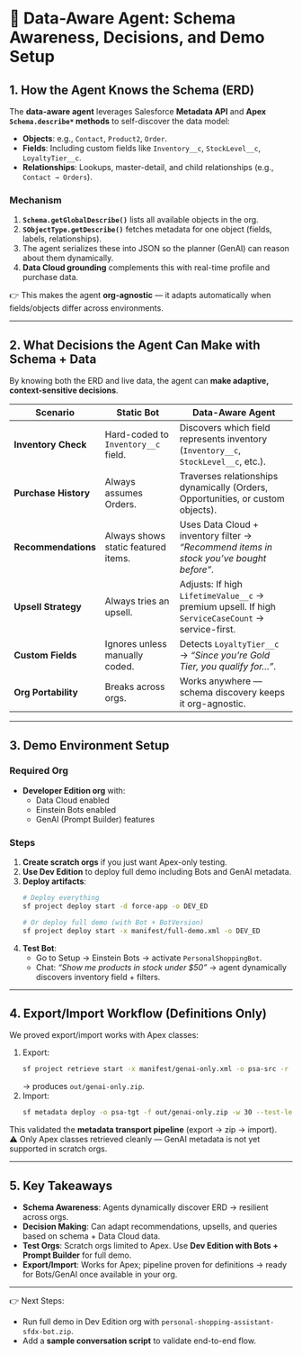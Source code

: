 # 📘 Data-Aware Agent: Schema Awareness, Decisions, and Demo Setup

## 1. How the Agent Knows the Schema (ERD)
The **data-aware agent** leverages Salesforce **Metadata API** and **Apex `Schema.describe*` methods** to self-discover the data model:
- **Objects**: e.g., `Contact`, `Product2`, `Order`.
- **Fields**: Including custom fields like `Inventory__c`, `StockLevel__c`, `LoyaltyTier__c`.
- **Relationships**: Lookups, master-detail, and child relationships (e.g., `Contact → Orders`).

### Mechanism
1. **`Schema.getGlobalDescribe()`** lists all available objects in the org.  
2. **`SObjectType.getDescribe()`** fetches metadata for one object (fields, labels, relationships).  
3. The agent serializes these into JSON so the planner (GenAI) can reason about them dynamically.  
4. **Data Cloud grounding** complements this with real-time profile and purchase data.

👉 This makes the agent **org-agnostic** — it adapts automatically when fields/objects differ across environments.

---

## 2. What Decisions the Agent Can Make with Schema + Data
By knowing both the ERD and live data, the agent can **make adaptive, context-sensitive decisions**.

| **Scenario**            | **Static Bot**                           | **Data-Aware Agent**                                                                 |
|--------------------------|------------------------------------------|--------------------------------------------------------------------------------------|
| **Inventory Check**      | Hard-coded to `Inventory__c` field.      | Discovers which field represents inventory (`Inventory__c`, `StockLevel__c`, etc.).   |
| **Purchase History**     | Always assumes Orders.                   | Traverses relationships dynamically (Orders, Opportunities, or custom objects).      |
| **Recommendations**      | Always shows static featured items.      | Uses Data Cloud + inventory filter → *“Recommend items in stock you’ve bought before”*. |
| **Upsell Strategy**      | Always tries an upsell.                  | Adjusts: If high `LifetimeValue__c` → premium upsell. If high `ServiceCaseCount` → service-first. |
| **Custom Fields**        | Ignores unless manually coded.           | Detects `LoyaltyTier__c` → *“Since you’re Gold Tier, you qualify for…”*.              |
| **Org Portability**      | Breaks across orgs.                      | Works anywhere — schema discovery keeps it org-agnostic.                              |

---

## 3. Demo Environment Setup
### Required Org
- **Developer Edition org** with:
  - Data Cloud enabled
  - Einstein Bots enabled
  - GenAI (Prompt Builder) features

### Steps
1. **Create scratch orgs** if you just want Apex-only testing.  
2. **Use Dev Edition** to deploy full demo including Bots and GenAI metadata.  
3. **Deploy artifacts**:
   ```bash
   # Deploy everything
   sf project deploy start -d force-app -o DEV_ED

   # Or deploy full demo (with Bot + BotVersion)
   sf project deploy start -x manifest/full-demo.xml -o DEV_ED
   ```
4. **Test Bot**:
   - Go to Setup → Einstein Bots → activate `PersonalShoppingBot`.
   - Chat: *“Show me products in stock under $50”* → agent dynamically discovers inventory field + filters.

---

## 4. Export/Import Workflow (Definitions Only)
We proved export/import works with Apex classes:
1. Export:
   ```bash
   sf project retrieve start -x manifest/genai-only.xml -o psa-src -r out/genai-only
   ```
   → produces `out/genai-only.zip`.
2. Import:
   ```bash
   sf metadata deploy -o psa-tgt -f out/genai-only.zip -w 30 --test-level NoTestRun
   ```

This validated the **metadata transport pipeline** (export → zip → import).  
⚠️ Only Apex classes retrieved cleanly — GenAI metadata is not yet supported in scratch orgs.

---

## 5. Key Takeaways
- **Schema Awareness**: Agents dynamically discover ERD → resilient across orgs.  
- **Decision Making**: Can adapt recommendations, upsells, and queries based on schema + Data Cloud data.  
- **Test Orgs**: Scratch orgs limited to Apex. Use **Dev Edition with Bots + Prompt Builder** for full demo.  
- **Export/Import**: Works for Apex; pipeline proven for definitions → ready for Bots/GenAI once available in your org.  

---

👉 Next Steps:
- Run full demo in Dev Edition org with `personal-shopping-assistant-sfdx-bot.zip`.  
- Add a **sample conversation script** to validate end-to-end flow.  
